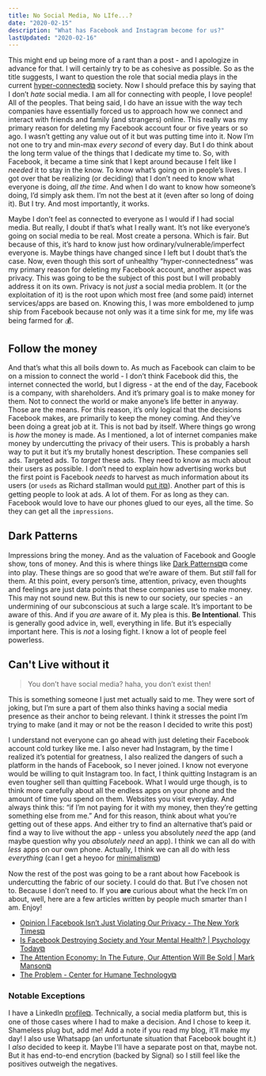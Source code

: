 ```yaml
---
title: No Social Media, No LIfe...?
date: "2020-02-15"
description: "What has Facebook and Instagram become for us?"
lastUpdated: "2020-02-16"
---
```


This might end up being more of a rant than a post - and I apologize in advance for that. I will certainly try to be as cohesive as possible.
So as the title suggests, I want to question the role that social media plays in the current [hyper-connected⧉](https://en.wikipedia.org/wiki/Hyperconnectivity) society. Now I should preface this by saying that I don’t _hate_ social media. I am all for connecting with people, I love people! All of the peoples. That being said, I do have an issue with the way tech companies have essentially forced us to approach how we connect and interact with friends and family (and strangers) online. This really was my primary reason for deleting my Facebook account four or five years or so ago. I wasn’t getting any value out of it but was putting time into it. Now I’m not one to try and min-max _every second_ of every day. But I do think about the long term value of the things that I dedicate my time to.
So, with Facebook, it became a time sink that I kept around because I felt like I _needed_ it to stay in the know. To know what’s going on in people’s lives. I got over that be realizing (or deciding) that I don’t need to know what everyone is doing, _all the time_. And when I do want to know how someone’s doing, I’d simply ask them. I’m not the best at it (even after so long of doing it). But I try. And most importantly, it works.

Maybe I don’t feel as connected to everyone as I would if I had social media. But really, I doubt if that’s what I really want. It’s not like everyone’s going on social media to be real. Most create a persona. Which is fair. But because of this, it’s hard to know just how ordinary/vulnerable/imperfect everyone is. Maybe things have changed since I left but I doubt that’s the case. Now, even though this sort of unhealthy “hyper-connectedness” was my primary reason for deleting my Facebook account, another aspect was privacy.
This was going to be the subject of this post but I will probably address it on its own. Privacy is not _just_ a social media problem. It (or the exploitation of it) is the root upon which most free (and some paid) internet services/apps are based on. Knowing this, I was more emboldened to jump ship from Facebook because not only was it a time sink for me, my life was being farmed for 💰.

## Follow the money

And that’s what this all boils down to. As much as Facebook can claim to be on a mission to connect the world - I don’t think Facebook did this, the internet connected the world, but I digress - at the end of the day, Facebook is a company, with shareholders. And it’s primary goal is to make money for them. Not to connect the world or make anyone’s life better in anyway. Those are the means. For this reason, it’s only logical that the decisions Facebook makes, are primarily to keep the money coming. And they’ve been doing a great job at it.
This is not bad by itself. Where things go wrong is _how_ the money is made. As I mentioned, a lot of internet companies make money by undercutting the privacy of their users. This is probably a harsh way to put it but it’s my brutally honest description. These companies sell ads. Targeted ads. To _target_ these ads. They need to know as much about their users as possible. I don’t need to explain how advertising works but the first point is Facebook _needs_ to harvest as much information about its users (or `useds` as Richard stallman would [put it⧉](https://stallman.org/facebook.html)). Another part of this is getting people to look at ads. A lot of them. For as long as they can. Facebook would love to have our phones glued to our eyes, all the time. So they can get all the `impressions`.

## Dark Patterns

Impressions bring the money. And as the valuation of Facebook and Google show, tons of money. And this is where things like [Dark Patterns⧉](https://www.darkpatterns.org/)⧉ come into play.
These things are so good that we’re aware of them. But _still_ fall for them. At this point, every person’s time, attention, privacy, even thoughts and feelings are just data points that these companies use to make money. This may not sound new. But this is new to our society, our species - an undermining of our subconscious at such a large scale. It’s important to be aware of this. And if you _are_ aware of it.
My plea is this. **Be Intentional**. This is generally good advice in, well, everything in life. But it’s especially important here. This is _not_ a losing fight. I know a lot of people feel powerless.

## Can't Live without it

> You don’t have social media? haha, you don’t exist then!

This is something someone I just met actually said to me. They were sort of joking, but I’m sure a part of them also thinks having a social media presence as their anchor to being relevant. I think it stresses the point I’m trying to make (and it may or not be the reason I decided to write this post)

I understand not everyone can go ahead with just deleting their Facebook account cold turkey like me. I also never had Instagram, by the time I realized it’s potential for greatness, I also realized the dangers of such a platform in the hands of Facebook, so I never joined. I know not everyone would be willing to quit Instagram too. In fact, I think quitting Instagram is an even tougher sell than quitting Facebook.
What I would urge though, is to think more carefully about all the endless apps on your phone and the amount of time you spend on them. Websites you visit everyday. And always think this: “if I’m not paying for it with my money, then they’re getting something else from me.” And for this reason, think about what you’re getting out of these apps. And either try to find an alternative that’s paid or find a way to live without the app - unless you absolutely _need_ the app (and maybe question why you _absolutely need_ an app). I think we can all do with _less_ apps on our own phone. Actually, I think we can all do with less _everything_ (can I get a heyoo for [minimalism⧉](https://www.theminimalists.com/minimalism/))

Now the rest of the post was going to be a rant about how Facebook is undercutting the fabric of our society. I could do that. But I’ve chosen not to. Because I don’t need to. If you **are** curious about what the heck I’m on about, well, here are a few articles written by people much smarter than I am. Enjoy!

- [Opinion | Facebook Isn’t Just Violating Our Privacy - The New York Times⧉](https://www.nytimes.com/2018/03/29/opinion/facebook-privacy-zuckerberg-society.html)
- [Is Facebook Destroying Society and Your Mental Health? | Psychology Today⧉](https://www.psychologytoday.com/us/blog/the-pacific-heart/201801/is-facebook-destroying-society-and-your-mental-health)
- [The Attention Economy: In The Future, Our Attention Will Be Sold | Mark Manson⧉](https://markmanson.net/attention)
- [The Problem - Center for Humane Technology⧉](https://humanetech.com/problem/)

### Notable Exceptions

I have a LinkedIn [profile⧉](https://www.linkedin.com/in/dshomoye/). Technically, a social media platform but, this is one of those cases where I had to make a decision. And I chose to keep it.
Shameless plug but, add me! Add a note if you read my blog, it’ll make my day!
I also use Whatsapp (an unfortunate situation that Facebook bought it.) I _also_ decided to keep it. Maybe I'll have a separate post on that, maybe not. But it has end-to-end encrytion (backed by Signal) so I still feel like the positives outweigh the negatives.
